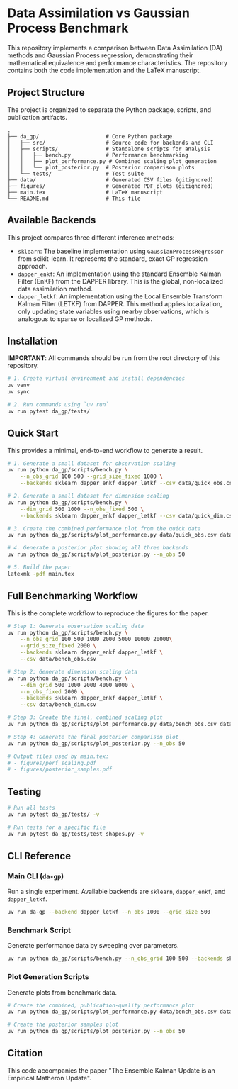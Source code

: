 
# Data Assimilation vs Gaussian Process Benchmark

This repository implements a comparison between Data Assimilation (DA) methods and Gaussian Process regression, demonstrating their mathematical equivalence and performance characteristics. The repository contains both the code implementation and the LaTeX manuscript.

## Project Structure

The project is organized to separate the Python package, scripts, and publication artifacts.

```
.
├── da_gp/                     # Core Python package
│   ├── src/                   # Source code for backends and CLI
│   ├── scripts/               # Standalone scripts for analysis
│   │   ├── bench.py           # Performance benchmarking
│   │   ├── plot_performance.py # Combined scaling plot generation
│   │   └── plot_posterior.py  # Posterior comparison plots
│   └── tests/                 # Test suite
├── data/                      # Generated CSV files (gitignored)
├── figures/                   # Generated PDF plots (gitignored)
├── main.tex                   # LaTeX manuscript
└── README.md                  # This file
```

## Available Backends

This project compares three different inference methods:

- `sklearn`: The baseline implementation using `GaussianProcessRegressor` from scikit-learn. It represents the standard, exact GP regression approach.
- `dapper_enkf`: An implementation using the standard Ensemble Kalman Filter (EnKF) from the DAPPER library. This is the global, non-localized data assimilation method.
- `dapper_letkf`: An implementation using the Local Ensemble Transform Kalman Filter (LETKF) from DAPPER. This method applies localization, only updating state variables using nearby observations, which is analogous to sparse or localized GP methods.

## Installation

**IMPORTANT**: All commands should be run from the root directory of this repository.

```bash
# 1. Create virtual environment and install dependencies
uv venv
uv sync

# 2. Run commands using `uv run`
uv run pytest da_gp/tests/
```

## Quick Start

This provides a minimal, end-to-end workflow to generate a result.

```bash
# 1. Generate a small dataset for observation scaling
uv run python da_gp/scripts/bench.py \
    --n_obs_grid 100 500 --grid_size_fixed 1000 \
    --backends sklearn dapper_enkf dapper_letkf --csv data/quick_obs.csv

# 2. Generate a small dataset for dimension scaling
uv run python da_gp/scripts/bench.py \
    --dim_grid 500 1000 --n_obs_fixed 500 \
    --backends sklearn dapper_enkf dapper_letkf --csv data/quick_dim.csv

# 3. Create the combined performance plot from the quick data
uv run python da_gp/scripts/plot_performance.py data/quick_obs.csv data/quick_dim.csv

# 4. Generate a posterior plot showing all three backends
uv run python da_gp/scripts/plot_posterior.py --n_obs 50

# 5. Build the paper
latexmk -pdf main.tex
```

## Full Benchmarking Workflow

This is the complete workflow to reproduce the figures for the paper.

```bash
# Step 1: Generate observation scaling data
uv run python da_gp/scripts/bench.py \
    --n_obs_grid 100 500 1000 2000 5000 10000 20000\
    --grid_size_fixed 2000 \
    --backends sklearn dapper_enkf dapper_letkf \
    --csv data/bench_obs.csv

# Step 2: Generate dimension scaling data
uv run python da_gp/scripts/bench.py \
    --dim_grid 500 1000 2000 4000 8000 \
    --n_obs_fixed 2000 \
    --backends sklearn dapper_enkf dapper_letkf \
    --csv data/bench_dim.csv

# Step 3: Create the final, combined scaling plot
uv run python da_gp/scripts/plot_performance.py data/bench_obs.csv data/bench_dim.csv

# Step 4: Generate the final posterior comparison plot
uv run python da_gp/scripts/plot_posterior.py --n_obs 50

# Output files used by main.tex:
# - figures/perf_scaling.pdf
# - figures/posterior_samples.pdf
```

## Testing

```bash
# Run all tests
uv run pytest da_gp/tests/ -v

# Run tests for a specific file
uv run pytest da_gp/tests/test_shapes.py -v
```

## CLI Reference

### Main CLI (`da-gp`)

Run a single experiment. Available backends are `sklearn`, `dapper_enkf`, and `dapper_letkf`.

```bash
uv run da-gp --backend dapper_letkf --n_obs 1000 --grid_size 500
```

### Benchmark Script

Generate performance data by sweeping over parameters.

```bash
uv run python da_gp/scripts/bench.py --n_obs_grid 100 500 --backends sklearn --csv data/results.csv
```

### Plot Generation Scripts

Generate plots from benchmark data.

```bash
# Create the combined, publication-quality performance plot
uv run python da_gp/scripts/plot_performance.py data/bench_obs.csv data/bench_dim.csv

# Create the posterior samples plot
uv run python da_gp/scripts/plot_posterior.py --n_obs 50
```

## Citation

This code accompanies the paper "The Ensemble Kalman Update is an Empirical Matheron Update".